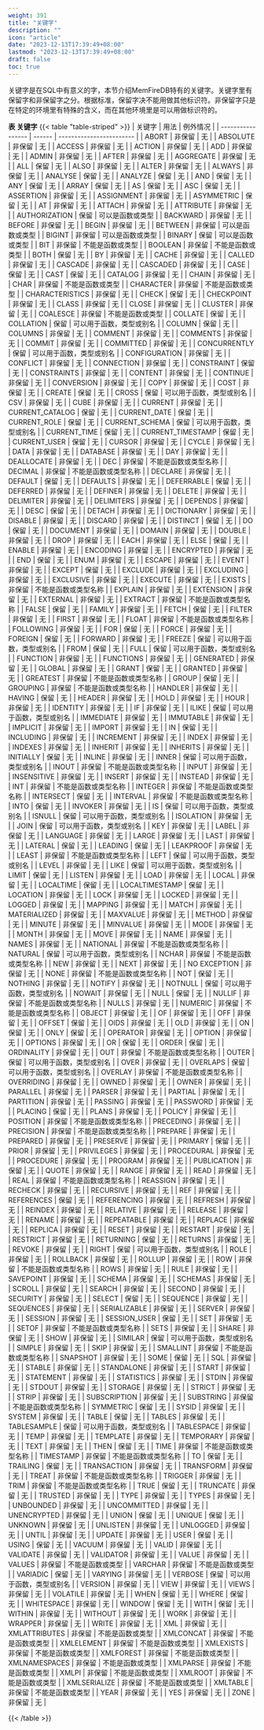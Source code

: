```yaml
---
weight: 391
title: "关键字"
description: ""
icon: "article"
date: "2023-12-13T17:39:49+08:00"
lastmod: "2023-12-13T17:39:49+08:00"
draft: false
toc: true
---
```



关键字是在SQL中有意义的字，本节介绍MemFireDB特有的关键字。关键字里有保留字和非保留字之分。根据标准，保留字决不能用做其他标识符。非保留字只是在特定的环境里有特殊的含义，而在其他环境里是可以用做标识符的。

**表 关键字**
{{< table "table-striped" >}}
| 关键字            | 用法   | 例外情况                 |
| ----------------- | ------ | ------------------------ |
| ABORT             | 非保留 | 无                       |
| ABSOLUTE          | 非保留 | 无                       |
| ACCESS            | 非保留 | 无                       |
| ACTION            | 非保留 | 无                       |
| ADD               | 非保留 | 无                       |
| ADMIN             | 非保留 | 无                       |
| AFTER             | 非保留 | 无                       |
| AGGREGATE         | 非保留 | 无                       |
| ALL               | 保留   | 无                       |
| ALSO              | 非保留 | 无                       |
| ALTER             | 非保留 | 无                       |
| ALWAYS            | 非保留 | 无                       |
| ANALYSE           | 保留   | 无                       |
| ANALYZE           | 保留   | 无                       |
| AND               | 保留   | 无                       |
| ANY               | 保留   | 无                       |
| ARRAY             | 保留   | 无                       |
| AS                | 保留   | 无                       |
| ASC               | 保留   | 无                       |
| ASSERTION         | 非保留 | 无                       |
| ASSIGNMENT        | 非保留 | 无                       |
| ASYMMETRIC        | 保留   | 无                       |
| AT                | 非保留 | 无                       |
| ATTACH            | 非保留 | 无                       |
| ATTRIBUTE         | 非保留 | 无                       |
| AUTHORIZATION     | 保留   | 可以是函数或类型         |
| BACKWARD          | 非保留 | 无                       |
| BEFORE            | 非保留 | 无                       |
| BEGIN             | 非保留 | 无                       |
| BETWEEN           | 非保留 | 可以是函数或类型         |
| BIGINT            | 非保留 | 可以是函数或类型         |
| BINARY            | 保留   | 可以是函数或类型         |
| BIT               | 非保留 | 不能是函数或类型         |
| BOOLEAN           | 非保留 | 不能是函数或类型         |
| BOTH              | 保留   | 无                       |
| BY                | 非保留 | 无                       |
| CACHE             | 非保留 | 无                       |
| CALLED            | 非保留 | 无                       |
| CASCADE           | 非保留 | 无                       |
| CASCADED          | 非保留 | 无                       |
| CASE              | 保留   | 无                       |
| CAST              | 保留   | 无                       |
| CATALOG           | 非保留 | 无                       |
| CHAIN             | 非保留 | 无                       |
| CHAR              | 非保留 | 不能是函数或类型         |
| CHARACTER         | 非保留 | 不能是函数或类型         |
| CHARACTERISTICS   | 非保留 | 无                       |
| CHECK             | 保留   | 无                       |
| CHECKPOINT        | 非保留 | 无                       |
| CLASS             | 非保留 | 无                       |
| CLOSE             | 非保留 | 无                       |
| CLUSTER           | 非保留 | 无                       |
| COALESCE          | 非保留 | 不能是函数或类型         |
| COLLATE           | 保留   | 无                       |
| COLLATION         | 保留   | 可以用于函数，类型或别名 |
| COLUMN            | 保留   | 无                       |
| COLUMNS           | 非保留 | 无                       |
| COMMENT           | 非保留 | 无                       |
| COMMENTS          | 非保留 | 无                       |
| COMMIT            | 非保留 | 无                       |
| COMMITTED         | 非保留 | 无                       |
| CONCURRENTLY      | 保留   | 可以用于函数，类型或别名 |
| CONFIGURATION     | 非保留 | 无                       |
| CONFLICT          | 非保留 | 无                       |
| CONNECTION        | 非保留 | 无                       |
| CONSTRAINT        | 保留   | 无                       |
| CONSTRAINTS       | 非保留 | 无                       |
| CONTENT           | 非保留 | 无                       |
| CONTINUE          | 非保留 | 无                       |
| CONVERSION        | 非保留 | 无                       |
| COPY              | 非保留 | 无                       |
| COST              | 非保留 | 无                       |
| CREATE            | 保留   | 无                       |
| CROSS             | 保留   | 可以用于函数，类型或别名 |
| CSV               | 非保留 | 无                       |
| CUBE              | 非保留 | 无                       |
| CURRENT           | 非保留 | 无                       |
| CURRENT_CATALOG   | 保留   | 无                       |
| CURRENT_DATE      | 保留   | 无                       |
| CURRENT_ROLE      | 保留   | 无                       |
| CURRENT_SCHEMA    | 保留   | 可以用于函数，类型或别名 |
| CURRENT_TIME      | 保留   | 无                       |
| CURRENT_TIMESTAMP | 保留   | 无                       |
| CURRENT_USER      | 保留   | 无                       |
| CURSOR            | 非保留 | 无                       |
| CYCLE             | 非保留 | 无                       |
| DATA              | 非保留 | 无                       |
| DATABASE          | 非保留 | 无                       |
| DAY               | 非保留 | 无                       |
| DEALLOCATE        | 非保留 | 无                       |
| DEC               | 非保留 | 不能是函数或类型名称     |
| DECIMAL           | 非保留 | 不能是函数或类型名称     |
| DECLARE           | 非保留 | 无                       |
| DEFAULT           | 保留   | 无                       |
| DEFAULTS          | 非保留 | 无                       |
| DEFERRABLE        | 保留   | 无                       |
| DEFERRED          | 非保留 | 无                       |
| DEFINER           | 非保留 | 无                       |
| DELETE            | 非保留 | 无                       |
| DELIMITER         | 非保留 | 无                       |
| DELIMITERS        | 非保留 | 无                       |
| DEPENDS           | 非保留 | 无                       |
| DESC              | 保留   | 无                       |
| DETACH            | 非保留 | 无                       |
| DICTIONARY        | 非保留 | 无                       |
| DISABLE           | 非保留 | 无                       |
| DISCARD           | 非保留 | 无                       |
| DISTINCT          | 保留   | 无                       |
| DO                | 保留   | 无                       |
| DOCUMENT          | 非保留 | 无                       |
| DOMAIN            | 非保留 | 无                       |
| DOUBLE            | 非保留 | 无                       |
| DROP              | 非保留 | 无                       |
| EACH              | 非保留 | 无                       |
| ELSE              | 保留   | 无                       |
| ENABLE            | 非保留 | 无                       |
| ENCODING          | 非保留 | 无                       |
| ENCRYPTED         | 非保留 | 无                       |
| END               | 保留   | 无                       |
| ENUM              | 非保留 | 无                       |
| ESCAPE            | 非保留 | 无                       |
| EVENT             | 非保留 | 无                       |
| EXCEPT            | 保留   | 无                       |
| EXCLUDE           | 非保留 | 无                       |
| EXCLUDING         | 非保留 | 无                       |
| EXCLUSIVE         | 非保留 | 无                       |
| EXECUTE           | 非保留 | 无                       |
| EXISTS            | 非保留 | 不能是函数或类型名称     |
| EXPLAIN           | 非保留 | 无                       |
| EXTENSION         | 非保留 | 无                       |
| EXTERNAL          | 非保留 | 无                       |
| EXTRACT           | 非保留 | 不能是函数或类型名称     |
| FALSE             | 保留   | 无                       |
| FAMILY            | 非保留 | 无                       |
| FETCH             | 保留   | 无                       |
| FILTER            | 非保留 | 无                       |
| FIRST             | 非保留 | 无                       |
| FLOAT             | 非保留 | 不能是函数或类型名称     |
| FOLLOWING         | 非保留 | 无                       |
| FOR               | 保留   | 无                       |
| FORCE             | 非保留 | 无                       |
| FOREIGN           | 保留   | 无                       |
| FORWARD           | 非保留 | 无                       |
| FREEZE            | 保留   | 可以用于函数，类型或别名 |
| FROM              | 保留   | 无                       |
| FULL              | 保留   | 可以用于函数，类型或别名 |
| FUNCTION          | 非保留 | 无                       |
| FUNCTIONS         | 非保留 | 无                       |
| GENERATED         | 非保留 | 无                       |
| GLOBAL            | 非保留 | 无                       |
| GRANT             | 保留   | 无                       |
| GRANTED           | 非保留 | 无                       |
| GREATEST          | 非保留 | 不能是函数或类型名称     |
| GROUP             | 保留   | 无                       |
| GROUPING          | 非保留 | 不能是函数或类型名称     |
| HANDLER           | 非保留 | 无                       |
| HAVING            | 保留   | 无                       |
| HEADER            | 非保留 | 无                       |
| HOLD              | 非保留 | 无                       |
| HOUR              | 非保留 | 无                       |
| IDENTITY          | 非保留 | 无                       |
| IF                | 非保留 | 无                       |
| ILIKE             | 保留   | 可以用于函数，类型或别名 |
| IMMEDIATE         | 非保留 | 无                       |
| IMMUTABLE         | 非保留 | 无                       |
| IMPLICIT          | 非保留 | 无                       |
| IMPORT            | 非保留 | 无                       |
| IN                | 保留   | 无                       |
| INCLUDING         | 非保留 | 无                       |
| INCREMENT         | 非保留 | 无                       |
| INDEX             | 非保留 | 无                       |
| INDEXES           | 非保留 | 无                       |
| INHERIT           | 非保留 | 无                       |
| INHERITS          | 非保留 | 无                       |
| INITIALLY         | 保留   | 无                       |
| INLINE            | 非保留 | 无                       |
| INNER             | 保留   | 可以用于函数，类型或别名 |
| INOUT             | 非保留 | 不能是函数或类型名称     |
| INPUT             | 非保留 | 无                       |
| INSENSITIVE       | 非保留 | 无                       |
| INSERT            | 非保留 | 无                       |
| INSTEAD           | 非保留 | 无                       |
| INT               | 非保留 | 不能是函数或类型名称     |
| INTEGER           | 非保留 | 不能是函数或类型名称     |
| INTERSECT         | 保留   | 无                       |
| INTERVAL          | 非保留 | 不能是函数或类型名称     |
| INTO              | 保留   | 无                       |
| INVOKER           | 非保留 | 无                       |
| IS                | 保留   | 可以用于函数，类型或别名 |
| ISNULL            | 保留   | 可以用于函数，类型或别名 |
| ISOLATION         | 非保留 | 无                       |
| JOIN              | 保留   | 可以用于函数，类型或别名 |
| KEY               | 非保留 | 无                       |
| LABEL             | 非保留 | 无                       |
| LANGUAGE          | 非保留 | 无                       |
| LARGE             | 非保留 | 无                       |
| LAST              | 非保留 | 无                       |
| LATERAL           | 保留   | 无                       |
| LEADING           | 保留   | 无                       |
| LEAKPROOF         | 非保留 | 无                       |
| LEAST             | 非保留 | 不能是函数或类型名称     |
| LEFT              | 保留   | 可以用于函数，类型或别名 |
| LEVEL             | 非保留 | 无                       |
| LIKE              | 保留   | 可以用于函数，类型或别名 |
| LIMIT             | 保留   | 无                       |
| LISTEN            | 非保留 | 无                       |
| LOAD              | 非保留 | 无                       |
| LOCAL             | 非保留 | 无                       |
| LOCALTIME         | 保留   | 无                       |
| LOCALTIMESTAMP    | 保留   | 无                       |
| LOCATION          | 非保留 | 无                       |
| LOCK              | 非保留 | 无                       |
| LOCKED            | 非保留 | 无                       |
| LOGGED            | 非保留 | 无                       |
| MAPPING           | 非保留 | 无                       |
| MATCH             | 非保留 | 无                       |
| MATERIALIZED      | 非保留 | 无                       |
| MAXVALUE          | 非保留 | 无                       |
| METHOD            | 非保留 | 无                       |
| MINUTE            | 非保留 | 无                       |
| MINVALUE          | 非保留 | 无                       |
| MODE              | 非保留 | 无                       |
| MONTH             | 非保留 | 无                       |
| MOVE              | 非保留 | 无                       |
| NAME              | 非保留 | 无                       |
| NAMES             | 非保留 | 无                       |
| NATIONAL          | 非保留 | 不能是函数或类型名称     |
| NATURAL           | 保留   | 可以用于函数，类型或别名 |
| NCHAR             | 非保留 | 不能是函数或类型名称     |
| NEW               | 非保留 | 无                       |
| NEXT              | 非保留 | 无                       |
| NO EXCEPTION      | 非保留 | 无                       |
| NONE              | 非保留 | 不能是函数或类型名称     |
| NOT               | 保留   | 无                       |
| NOTHING           | 非保留 | 无                       |
| NOTIFY            | 非保留 | 无                       |
| NOTNULL           | 保留   | 可以用于函数，类型或别名 |
| NOWAIT            | 非保留 | 无                       |
| NULL              | 保留   | 无                       |
| NULLIF            | 非保留 | 不能是函数或类型名称     |
| NULLS             | 非保留 | 无                       |
| NUMERIC           | 非保留 | 不能是函数或类型名称     |
| OBJECT            | 非保留 | 无                       |
| OF                | 非保留 | 无                       |
| OFF               | 非保留 | 无                       |
| OFFSET            | 保留   | 无                       |
| OIDS              | 非保留 | 无                       |
| OLD               | 非保留 | 无                       |
| ON                | 保留   | 无                       |
| ONLY              | 保留   | 无                       |
| OPERATOR          | 非保留 | 无                       |
| OPTION            | 非保留 | 无                       |
| OPTIONS           | 非保留 | 无                       |
| OR                | 保留   | 无                       |
| ORDER             | 保留   | 无                       |
| ORDINALITY        | 非保留 | 无                       |
| OUT               | 非保留 | 不能是函数或类型名称     |
| OUTER             | 保留   | 可以用于函数，类型或别名 |
| OVER              | 非保留 | 无                       |
| OVERLAPS          | 保留   | 可以用于函数，类型或别名 |
| OVERLAY           | 非保留 | 不能是函数或类型名称     |
| OVERRIDING        | 非保留 | 无                       |
| OWNED             | 非保留 | 无                       |
| OWNER             | 非保留 | 无                       |
| PARALLEL          | 非保留 | 无                       |
| PARSER            | 非保留 | 无                       |
| PARTIAL           | 非保留 | 无                       |
| PARTITION         | 非保留 | 无                       |
| PASSING           | 非保留 | 无                       |
| PASSWORD          | 非保留 | 无                       |
| PLACING           | 保留   | 无                       |
| PLANS             | 非保留 | 无                       |
| POLICY            | 非保留 | 无                       |
| POSITION          | 非保留 | 不能是函数或类型名称     |
| PRECEDING         | 非保留 | 无                       |
| PRECISION         | 非保留 | 不能是函数或类型名称     |
| PREPARE           | 非保留 | 无                       |
| PREPARED          | 非保留 | 无                       |
| PRESERVE          | 非保留 | 无                       |
| PRIMARY           | 保留   | 无                       |
| PRIOR             | 非保留 | 无                       |
| PRIVILEGES        | 非保留 | 无                       |
| PROCEDURAL        | 非保留 | 无                       |
| PROCEDURE         | 非保留 | 无                       |
| PROGRAM           | 非保留 | 无                       |
| PUBLICATION       | 非保留 | 无                       |
| QUOTE             | 非保留 | 无                       |
| RANGE             | 非保留 | 无                       |
| READ              | 非保留 | 无                       |
| REAL              | 非保留 | 不能是函数或类型名称     |
| REASSIGN          | 非保留 | 无                       |
| RECHECK           | 非保留 | 无                       |
| RECURSIVE         | 非保留 | 无                       |
| REF               | 非保留 | 无                       |
| REFERENCES        | 保留   | 无                       |
| REFERENCING       | 非保留 | 无                       |
| REFRESH           | 非保留 | 无                       |
| REINDEX           | 非保留 | 无                       |
| RELATIVE          | 非保留 | 无                       |
| RELEASE           | 非保留 | 无                       |
| RENAME            | 非保留 | 无                       |
| REPEATABLE        | 非保留 | 无                       |
| REPLACE           | 非保留 | 无                       |
| REPLICA           | 非保留 | 无                       |
| RESET             | 非保留 | 无                       |
| RESTART           | 非保留 | 无                       |
| RESTRICT          | 非保留 | 无                       |
| RETURNING         | 保留   | 无                       |
| RETURNS           | 非保留 | 无                       |
| REVOKE            | 非保留 | 无                       |
| RIGHT             | 保留   | 可以用于函数，类型或别名 |
| ROLE              | 非保留 | 无                       |
| ROLLBACK          | 非保留 | 无                       |
| ROLLUP            | 非保留 | 无                       |
| ROW               | 非保留 | 不能是函数或类型名称     |
| ROWS              | 非保留 | 无                       |
| RULE              | 非保留 | 无                       |
| SAVEPOINT         | 非保留 | 无                       |
| SCHEMA            | 非保留 | 无                       |
| SCHEMAS           | 非保留 | 无                       |
| SCROLL            | 非保留 | 无                       |
| SEARCH            | 非保留 | 无                       |
| SECOND            | 非保留 | 无                       |
| SECURITY          | 非保留 | 无                       |
| SELECT            | 保留   | 无                       |
| SEQUENCE          | 非保留 | 无                       |
| SEQUENCES         | 非保留 | 无                       |
| SERIALIZABLE      | 非保留 | 无                       |
| SERVER            | 非保留 | 无                       |
| SESSION           | 非保留 | 无                       |
| SESSION_USER      | 保留   | 无                       |
| SET               | 非保留 | 无                       |
| SETOF             | 非保留 | 不能是函数或类型名称     |
| SETS              | 非保留 | 无                       |
| SHARE             | 非保留 | 无                       |
| SHOW              | 非保留 | 无                       |
| SIMILAR           | 保留   | 可以用于函数，类型或别名 |
| SIMPLE            | 非保留 | 无                       |
| SKIP              | 非保留 | 无                       |
| SMALLINT          | 非保留 | 不能是函数或类型名称     |
| SNAPSHOT          | 非保留 | 无                       |
| SOME              | 保留   | 无                       |
| SQL               | 非保留 | 无                       |
| STABLE            | 非保留 | 无                       |
| STANDALONE        | 非保留 | 无                       |
| START             | 非保留 | 无                       |
| STATEMENT         | 非保留 | 无                       |
| STATISTICS        | 非保留 | 无                       |
| STDIN             | 非保留 | 无                       |
| STDOUT            | 非保留 | 无                       |
| STORAGE           | 非保留 | 无                       |
| STRICT            | 非保留 | 无                       |
| STRIP             | 非保留 | 无                       |
| SUBSCRIPTION      | 非保留 | 无                       |
| SUBSTRING         | 非保留 | 不能是函数或类型名称     |
| SYMMETRIC         | 保留   | 无                       |
| SYSID             | 非保留 | 无                       |
| SYSTEM            | 非保留 | 无                       |
| TABLE             | 保留   | 无                       |
| TABLES            | 非保留 | 无                       |
| TABLESAMPLE       | 保留   | 可以用于函数，类型或别名 |
| TABLESPACE        | 非保留 | 无                       |
| TEMP              | 非保留 | 无                       |
| TEMPLATE          | 非保留 | 无                       |
| TEMPORARY         | 非保留 | 无                       |
| TEXT              | 非保留 | 无                       |
| THEN              | 保留   | 无                       |
| TIME              | 非保留 | 不能是函数或类型名称     |
| TIMESTAMP         | 非保留 | 不能是函数或类型名称     |
| TO                | 保留   | 无                       |
| TRAILING          | 保留   | 无                       |
| TRANSACTION       | 非保留 | 无                       |
| TRANSFORM         | 非保留 | 无                       |
| TREAT             | 非保留 | 不能是函数或类型名称     |
| TRIGGER           | 非保留 | 无                       |
| TRIM              | 非保留 | 不能是函数或类型名称     |
| TRUE              | 保留   | 无                       |
| TRUNCATE          | 非保留 | 无                       |
| TRUSTED           | 非保留 | 无                       |
| TYPE              | 非保留 | 无                       |
| TYPES             | 非保留 | 无                       |
| UNBOUNDED         | 非保留 | 无                       |
| UNCOMMITTED       | 非保留 | 无                       |
| UNENCRYPTED       | 非保留 | 无                       |
| UNION             | 保留   | 无                       |
| UNIQUE            | 保留   | 无                       |
| UNKNOWN           | 非保留 | 无                       |
| UNLISTEN          | 非保留 | 无                       |
| UNLOGGED          | 非保留 | 无                       |
| UNTIL             | 非保留 | 无                       |
| UPDATE            | 非保留 | 无                       |
| USER              | 保留   | 无                       |
| USING             | 保留   | 无                       |
| VACUUM            | 非保留 | 无                       |
| VALID             | 非保留 | 无                       |
| VALIDATE          | 非保留 | 无                       |
| VALIDATOR         | 非保留 | 无                       |
| VALUE             | 非保留 | 无                       |
| VALUES            | 非保留 | 不能是函数或类型         |
| VARCHAR           | 非保留 | 不能是函数或类型         |
| VARIADIC          | 保留   | 无                       |
| VARYING           | 非保留 | 无                       |
| VERBOSE           | 保留   | 可以用于函数，类型或别名 |
| VERSION           | 非保留 | 无                       |
| VIEW              | 非保留 | 无                       |
| VIEWS             | 非保留 | 无                       |
| VOLATILE          | 非保留 | 无                       |
| WHEN              | 保留   | 无                       |
| WHERE             | 保留   | 无                       |
| WHITESPACE        | 非保留 | 无                       |
| WINDOW            | 保留   | 无                       |
| WITH              | 保留   | 无                       |
| WITHIN            | 非保留 | 无                       |
| WITHOUT           | 非保留 | 无                       |
| WORK              | 非保留 | 无                       |
| WRAPPER           | 非保留 | 无                       |
| WRITE             | 非保留 | 无                       |
| XML               | 非保留 | 无                       |
| XMLATTRIBUTES     | 非保留 | 不能是函数或类型         |
| XMLCONCAT         | 非保留 | 不能是函数或类型         |
| XMLELEMENT        | 非保留 | 不能是函数或类型         |
| XMLEXISTS         | 非保留 | 不能是函数或类型         |
| XMLFOREST         | 非保留 | 不能是函数或类型         |
| XMLNAMESPACES     | 非保留 | 不能是函数或类型         |
| XMLPARSE          | 非保留 | 不能是函数或类型         |
| XMLPI             | 非保留 | 不能是函数或类型         |
| XMLROOT           | 非保留 | 不能是函数或类型         |
| XMLSERIALIZE      | 非保留 | 不能是函数或类型         |
| XMLTABLE          | 非保留 | 不能是函数或类型         |
| YEAR              | 非保留 | 无                       |
| YES               | 非保留 | 无                       |
| ZONE            | 非保留 | 无                       |

{{< /table >}}
